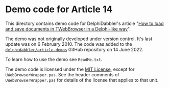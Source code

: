 # Demo code for Article 14

This directory contains demo code for DelphiDabbler's article "[How to load and save documents in TWebBrowser in a Delphi-like way](https://delphidabbler.com/articles/article-14)".

The demo was not originally developed under version control. It's last update was on 6 February 2010. The code was added to the [`delphidabbler/article-demos`](https://github.com/delphidabbler/article-demos) GitHub repository on 14 June 2022.

To learn how to use the demo see `ReadMe.txt`.

The demo code is licensed under the [MIT License](https://github.com/delphidabbler/article-demos/blob/master/LICENSE.md), except for `UWebBrowserWrapper.pas`. See the header comments of `UWebBrowserWrapper.pas` for details of the license that applies to that unit.
